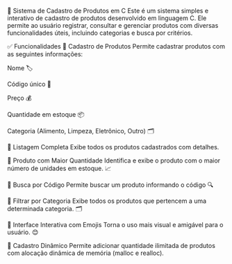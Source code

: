 🛒 Sistema de Cadastro de Produtos em C
Este é um sistema simples e interativo de cadastro de produtos desenvolvido em linguagem C. Ele permite ao usuário registrar, consultar e gerenciar produtos com diversas funcionalidades úteis, incluindo categorias e busca por critérios.

✅ Funcionalidades
🔹 Cadastro de Produtos
Permite cadastrar produtos com as seguintes informações:

Nome 🏷️

Código único 🔢

Preço 💰

Quantidade em estoque 📦

Categoria (Alimento, Limpeza, Eletrônico, Outro) 🗂️

🔹 Listagem Completa
Exibe todos os produtos cadastrados com detalhes.

🔹 Produto com Maior Quantidade
Identifica e exibe o produto com o maior número de unidades em estoque. 📈

🔹 Busca por Código
Permite buscar um produto informando o código 🔍

🔹 Filtrar por Categoria
Exibe todos os produtos que pertencem a uma determinada categoria. 🗂️

🔹 Interface Interativa com Emojis
Torna o uso mais visual e amigável para o usuário. 😊

🔹 Cadastro Dinâmico
Permite adicionar quantidade ilimitada de produtos com alocação dinâmica de memória (malloc e realloc).

